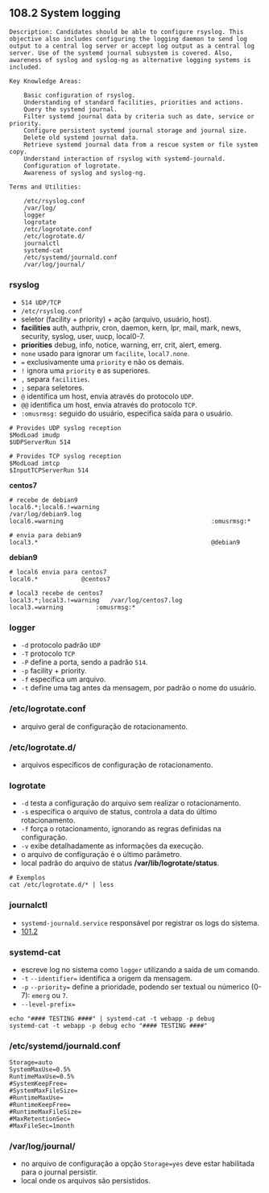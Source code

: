 ## 108.2 System logging

```
Description: Candidates should be able to configure rsyslog. This objective also includes configuring the logging daemon to send log output to a central log server or accept log output as a central log server. Use of the systemd journal subsystem is covered. Also, awareness of syslog and syslog-ng as alternative logging systems is included.

Key Knowledge Areas:

    Basic configuration of rsyslog.
    Understanding of standard facilities, priorities and actions.
    Query the systemd journal.
    Filter systemd journal data by criteria such as date, service or priority.
    Configure persistent systemd journal storage and journal size.
    Delete old systemd journal data.
    Retrieve systemd journal data from a rescue system or file system copy.
    Understand interaction of rsyslog with systemd-journald.
    Configuration of logrotate.
    Awareness of syslog and syslog-ng.

Terms and Utilities:

    /etc/rsyslog.conf
    /var/log/
    logger
    logrotate
    /etc/logrotate.conf
    /etc/logrotate.d/
    journalctl
    systemd-cat
    /etc/systemd/journald.conf
    /var/log/journal/

```

### rsyslog

* `514 UDP/TCP`
* `/etc/rsyslog.conf`
* seletor (facility + priority) + ação (arquivo, usuário, host).
* **facilities** auth, authpriv, cron, daemon, kern, lpr, mail, mark, news, security, syslog, user, uucp, local0-7.
* **priorities** debug, info, notice, warning, err, crit, alert, emerg.
* `none` usado para ignorar um `facilite`, `local7.none`.
* `=` exclusivamente uma `priority` e não os demais.
* `!` ignora uma `priority` e as superiores.
* `,` separa `facilities`.
* `;` separa seletores.
* `@` identifica um host, envia através do protocolo `UDP`.
* `@@` identifica um host, envia através do protocolo `TCP`.
* `:omusrmsg:` seguido do usuário, especifica saída para o usuário.

```
# Provides UDP syslog reception
$ModLoad imudp
$UDPServerRun 514

# Provides TCP syslog reception
$ModLoad imtcp
$InputTCPServerRun 514
```

**centos7**
```
# recebe de debian9
local6.*;local6.!=warning                               /var/log/debian9.log
local6.=warning                                         :omusrmsg:*

# envia para debian9
local3.*                                                @debian9
```

**debian9**
```
# local6 envia para centos7
local6.*			@centos7

# local3 recebe de centos7
local3.*;local3.!=warning	/var/log/centos7.log
local3.=warning			:omusrmsg:*
```

### logger

* `-d` protocolo padrão `UDP`
* `-T` protocolo `TCP`
* `-P` define a porta, sendo a padrão `514`.
* `-p` facility + priority.
* `-f` especifica um arquivo.
* `-t` define uma tag antes da mensagem, por padrão o nome do usuário.

### /etc/logrotate.conf

* arquivo geral de configuração de rotacionamento.

### /etc/logrotate.d/

* arquivos específicos de configuração de rotacionamento.

### logrotate

* `-d` testa a configuração do arquivo sem realizar o rotacionamento.
* `-s` especifica o arquivo de status, controla a data do último rotacionamento.
* `-f` força o rotacionamento, ignorando as regras definidas na configuração.
* `-v` exibe detalhadamente as informações da execução.
* o arquivo de configuração é o último parâmetro.
* local padrão do arquivo de status **/var/lib/logrotate/status**.

```shell
# Exemplos
cat /etc/logrotate.d/* | less
```

### journalctl

* `systemd-journald.service` responsável por registrar os logs do sistema.
* [101.2](../objective1/101.2.md)

### systemd-cat

* escreve log no sistema como `logger` utilizando a saída de um comando.
* `-t` `--identifier=` identifica a origem da mensagem.
* `-p` `--priority=` define a prioridade, podendo ser textual ou númerico (0-7): `emerg` ou `7`.
* `--level-prefix=`

```shell
echo "#### TESTING ####" | systemd-cat -t webapp -p debug
systemd-cat -t webapp -p debug echo "#### TESTING ####"
```

### /etc/systemd/journald.conf

```
Storage=auto
SystemMaxUse=0.5%
RuntimeMaxUse=0.5%
#SystemKeepFree=
#SystemMaxFileSize=
#RuntimeMaxUse=
#RuntimeKeepFree=
#RuntimeMaxFileSize=
#MaxRetentionSec=
#MaxFileSec=1month
```

### /var/log/journal/

* no arquivo de configuração a opção `Storage=yes` deve estar habilitada para o journal persistir.
* local onde os arquivos são persistidos.
